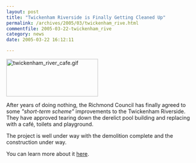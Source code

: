 ```yaml
---
layout: post
title: "Twickenham Riverside is Finally Getting Cleaned Up"
permalink: /archives/2005/03/twickenham_rive.html
commentfile: 2005-03-22-twickenham_rive
category: news
date: 2005-03-22 16:12:11

---
```


<img alt="twickenham_river_cafe.gif" src="/assets/images/2005/twickenham_river_cafe-thumb.gif" width="243" height="100" alt="Plans for the Cafe on Twickenham Riverside"/>

After years of doing nothing, the Richmond Council has finally agreed to some *"short-term scheme"* improvements to the Twickenham Riverside. They have approved tearing down the derelict pool building and replacing with a café, toilets and playground.

The project is well under way with the demolition complete and the construction under way.

You can learn more about it [here](http://www.rivercentre.co.uk/).
